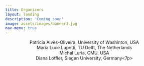 ```yaml
---
title: Organizers
layout: landing
description: 'Coming soon'
image: assets/images/banner3.jpg
nav-menu: true
---
```


<!-- Main -->
<div id="main">

<!-- One -->
<section id="one">
	<div class="inner">
		<header class="major">
			<p> Patrícia Alves-Oliveira, University of Washinton, USA<br>
			Maria Luce Lupetti, TU Delft, The Netherlands<br>
			Michal Luria, CMU, USA<br>
			Diana Loffler, Siegen University, Germany<7p>
	</div>
</section>


